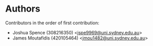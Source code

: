 Authors
=======
Contributors in the order of first contribution:

* Joshua Spence (308216350) &lt;<jspe9969@uni.sydney.edu.au>&gt;
* James Moutafidis (420105464) &lt;<jmou1482@uni.sydney.edu.au>&gt;
